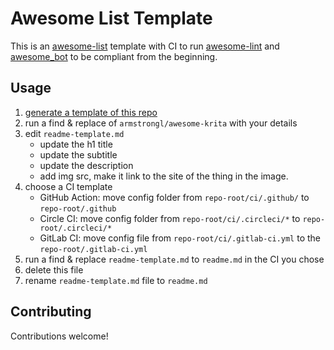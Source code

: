 # Awesome List Template

This is an [awesome-list](https://github.com/sindresorhus/awesome) template with
CI to run [awesome-lint](https://github.com/sindresorhus/awesome-lint) and
[awesome_bot](https://github.com/dkhamsing/awesome_bot) to be compliant from the
beginning.

## Usage

1. [generate a template of this repo](https://github.com/jthegedus/awesome-list-template/generate)
2. run a find & replace of `armstrongl/awesome-krita` with your details
3. edit `readme-template.md`
   - update the h1 title
   - update the subtitle
   - update the description
   - add img src, make it link to the site of the thing in the image.
4. choose a CI template
   - GitHub Action: move config folder from `repo-root/ci/.github/` to
     `repo-root/.github`
   - Circle CI: move config folder from `repo-root/ci/.circleci/*` to
     `repo-root/.circleci/*`
   - GitLab CI: move config file from `repo-root/ci/.gitlab-ci.yml` to the
     `repo-root/.gitlab-ci.yml`
5. run a find & replace `readme-template.md` to `readme.md` in the CI you chose
5. delete this file
6. rename `readme-template.md` file to `readme.md`

## Contributing

Contributions welcome!
